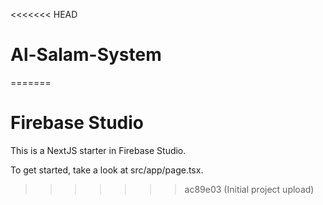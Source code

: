 <<<<<<< HEAD
# Al-Salam-System
=======
# Firebase Studio

This is a NextJS starter in Firebase Studio.

To get started, take a look at src/app/page.tsx.
>>>>>>> ac89e03 (Initial project upload)

